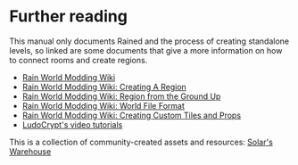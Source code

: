 # Further reading
This manual only documents Rained and the process of creating standalone levels, so linked are some documents that give a more information on how to connect rooms and create regions.

- [Rain World Modding Wiki](https://rainworldmodding.miraheze.org/wiki/Main_Page)
- [Rain World Modding Wiki: Creating A Region](https://rainworldmodding.miraheze.org/wiki/Creating_A_Region)
- [Rain World Modding Wiki: Region from the Ground Up](https://rainworldmodding.miraheze.org/wiki/Region_From_The_Ground_Up)
- [Rain World Modding Wiki: World File Format](https://rainworldmodding.miraheze.org/wiki/World_File_Format)
- [Rain World Modding Wiki: Creating Custom Tiles and Props](https://rainworldmodding.miraheze.org/wiki/Creating_Custom_Tiles_and_Props)
- [LudoCrypt's video tutorials](https://www.youtube.com/playlist?list=PLOpeR3bQUKEJIGBJ3TATHBLmNvZwyYioT)

This is a collection of community-created assets and resources: [Solar's Warehouse](https://solaristheworstcatever.github.io/Repo-Site/index.html)